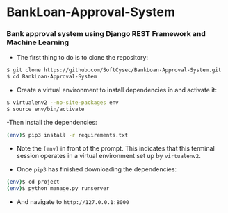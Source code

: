 # BankLoan-Approval-System
### Bank approval system using Django REST Framework and Machine Learning

- The first thing to do is to clone the repository:
```sh
$ git clone https://github.com/SoftCysec/BankLoan-Approval-System.git
$ cd BankLoan-Approval-System
```
- Create a virtual environment to install dependencies in and activate it:

```sh
$ virtualenv2 --no-site-packages env
$ source env/bin/activate
```
-Then install the dependencies:

```sh
(env)$ pip3 install -r requirements.txt
```
- Note the `(env)` in front of the prompt. This indicates that this terminal
session operates in a virtual environment set up by `virtualenv2`.

- Once `pip3` has finished downloading the dependencies:
```sh
(env)$ cd project
(env)$ python manage.py runserver
```
- And navigate to `http://127.0.0.1:8000`
